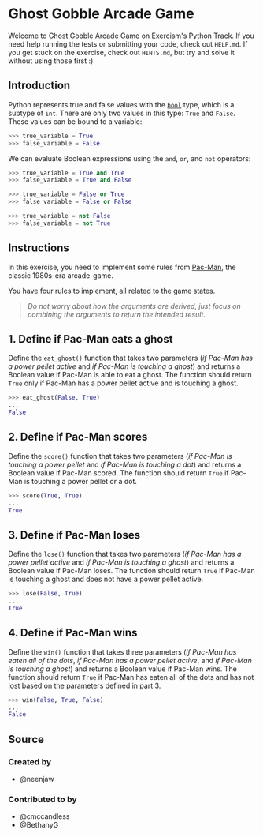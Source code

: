 # Ghost Gobble Arcade Game

Welcome to Ghost Gobble Arcade Game on Exercism's Python Track.
If you need help running the tests or submitting your code, check out `HELP.md`.
If you get stuck on the exercise, check out `HINTS.md`, but try and solve it without using those first :)

## Introduction

Python represents true and false values with the [`bool`][bools] type, which is a subtype of `int`.
 There are only two values in this type: `True` and `False`.
  These values can be bound to a variable:

```python
>>> true_variable = True
>>> false_variable = False
```

We can evaluate Boolean expressions using the `and`, `or`, and `not` operators:

```python
>>> true_variable = True and True
>>> false_variable = True and False

>>> true_variable = False or True
>>> false_variable = False or False

>>> true_variable = not False
>>> false_variable = not True
```

[bools]: https://docs.python.org/3/library/stdtypes.html#typebool

## Instructions

In this exercise, you need to implement some rules from [Pac-Man][Pac-Man], the classic 1980s-era arcade-game.

You have four rules to implement, all related to the game states.

> _Do not worry about how the arguments are derived, just focus on combining the arguments to return the intended result._

## 1. Define if Pac-Man eats a ghost

Define the `eat_ghost()` function that takes two parameters (_if Pac-Man has a power pellet active_ and _if Pac-Man is touching a ghost_) and returns a Boolean value if Pac-Man is able to eat a ghost.
 The function should return `True` only if Pac-Man has a power pellet active and is touching a ghost.

```python
>>> eat_ghost(False, True)
...
False
```

## 2. Define if Pac-Man scores

Define the `score()` function that takes two parameters (_if Pac-Man is touching a power pellet_ and _if Pac-Man is touching a dot_) and returns a Boolean value if Pac-Man scored.
 The function should return `True` if Pac-Man is touching a power pellet or a dot.

```python
>>> score(True, True)
...
True
```

## 3. Define if Pac-Man loses

Define the `lose()` function that takes two parameters (_if Pac-Man has a power pellet active_ and _if Pac-Man is touching a ghost_) and returns a Boolean value if Pac-Man loses.
 The function should return `True` if Pac-Man is touching a ghost and does not have a power pellet active.

```python
>>> lose(False, True)
...
True
```

## 4. Define if Pac-Man wins

Define the `win()` function that takes three parameters (_if Pac-Man has eaten all of the dots_, _if Pac-Man has a power pellet active_, and _if Pac-Man is touching a ghost_) and returns a Boolean value if Pac-Man wins.
 The function should return `True` if Pac-Man has eaten all of the dots and has not lost based on the parameters defined in part 3.

```python
>>> win(False, True, False)
...
False
```

[Pac-Man]: https://en.wikipedia.org/wiki/Pac-Man

## Source

### Created by

- @neenjaw

### Contributed to by

- @cmccandless
- @BethanyG
